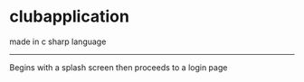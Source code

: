 # clubapplication
made in c sharp language
<hr>

Begins with a splash screen then proceeds to a login page

